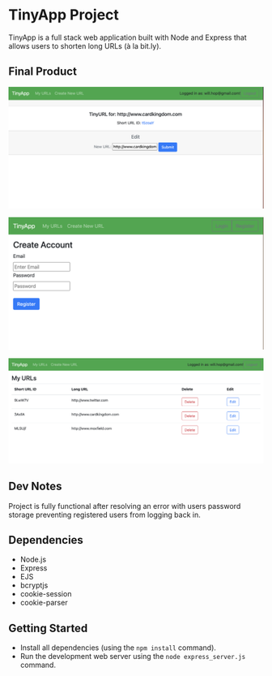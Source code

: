 # TinyApp Project

TinyApp is a full stack web application built with Node and Express that allows users to shorten long URLs (à la bit.ly).

## Final Product

!["Screenshot of the URL Edit page"](https://github.com/wfhopkins/tinyAppProject/blob/main/docs/edit-urls-page.png?raw=true)

!["Screenshot of the Registration page"](https://github.com/wfhopkins/tinyAppProject/blob/main/docs/register-page.png?raw=true)

!["Screenshot of the URLs page"](https://github.com/wfhopkins/tinyAppProject/blob/main/docs/urls-page.png?raw=true)


## Dev Notes
Project is fully functional after resolving an error with users password storage preventing registered users from logging back in.


## Dependencies

- Node.js
- Express
- EJS
- bcryptjs
- cookie-session
- cookie-parser

## Getting Started

- Install all dependencies (using the `npm install` command).
- Run the development web server using the `node express_server.js` command.
